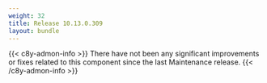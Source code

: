 ```yaml
---
weight: 32
title: Release 10.13.0.309
layout: bundle
---
```


<!--10.13.0.300-10.13.0.309-->


{{< c8y-admon-info >}}
There have not been any significant improvements or fixes related to this component since the last Maintenance release.
{{< /c8y-admon-info >}}
